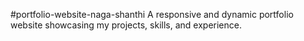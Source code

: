 #portfolio-website-naga-shanthi
A responsive and dynamic portfolio website showcasing my projects, skills, and experience.

